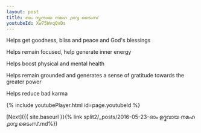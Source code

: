 ```yaml
---
layout: post
title: ഓം സ്കന്ദായ നമഹ ൧൦൮ ടൈംസ്
youtubeId: Xw75WvqQvDs
---
```

 
 
Helps get goodness, bliss and peace and God's blessings
 
Helps remain focused, help generate inner energy 
 
Helps boost physical and mental health 
 
Helps remain grounded and generates a sense of gratitude towards the greater power 
 
Helps reduce bad karma
 
 
 
 


{% include youtubePlayer.html id=page.youtubeId %}
 
[Next]({{ site.baseurl }}{% link  split2/_posts/2016-05-23-ഓം ഉദ്ഭവായ നമഹ ൧൦൮ ടൈംസ്.md%})
 
